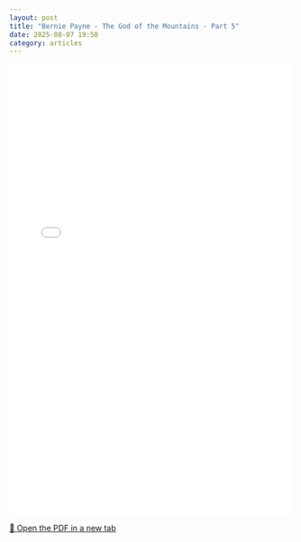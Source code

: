 ```yaml
---
layout: post
title: "Bernie Payne - The God of the Mountains - Part 5"
date: 2025-08-07 19:50
category: articles
---
```


<iframe 
    src="{{ '/assets/articles/Bernie-Payne/Bernie-Payne-The-God-of-the-Mountains-5.pdf' | relative_url }}" 
    width="100%" 
    height="800px" 
    style="border: none;">
</iframe>

<p>
    <a href="{{ '/assets/articles/Bernie-Payne/Bernie-Payne-The-God-of-the-Mountains-5.pdf' | relative_url }}" target="_blank">
        📄 Open the PDF in a new tab
    </a>
</p>
